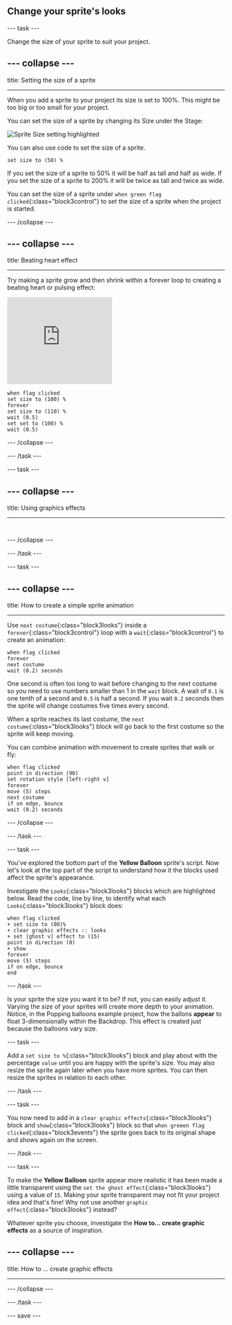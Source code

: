 ## Change your sprite's looks

--- task ---

Change the size of your sprite to suit your project. 

--- collapse ---
---

title: Setting the size of a sprite

---

When you add a sprite to your project its size is set to 100%. This might be too big or too small for your project. 

You can set the size of a sprite by changing its Size under the Stage:

![Sprite Size setting highlighted](images/sprite-size.png)

You can also use code to set the size of a sprite. 

```blocks3
set size to (50) %
```

If you set the size of a sprite to 50% it will be half as tall and half as wide. If you set the size of a sprite to 200% it will be twice as tall and twice as wide. 

You can set the size of a sprite under `when green flag clicked`{:class="block3control"} to set the size of a sprite when the project is started. 

--- /collapse ---


--- collapse ---
---

title: Beating heart effect

---

Try making a sprite grow and then shrink within a forever loop to creating a beating heart or pulsing effect:

<div class="scratch-preview">
  <iframe allowtransparency="true" width="243" height="201" src="https://scratch.mit.edu/projects/embed/433576259" frameborder="0"></iframe>
</div>

```blocks3
when flag clicked
set size to (100) %
forever
set size to (110) %
wait (0.5)
set set to (100) %
wait (0.5)
```

--- /collapse ---

--- /task ---


--- task ---


--- collapse ---
---

title: Using graphics effects

---



```blocks3


```

--- /collapse ---




--- /task ---

--- task ---

--- collapse ---
---

title: How to create a simple sprite animation

---

Use `next costume`{:class="block3looks"} inside a `forever`{:class="block3control"} loop with a `wait`{:class="block3control"} to create an animation: 

```blocks3
when flag clicked
forever
next costume
wait (0.2) seconds
```

One second is often too long to wait before changing to the next costume so you need to use numbers smaller than 1 in the `wait` block. A wait of `0.1` is one tenth of a second and `0.5` is half a second. If you wait `0.2` seconds then the sprite will change costumes five times every second. 

When a sprite reaches its last costume,  the `next costume`{:class="block3looks"} block will go back to the first costume so the sprite will keep moving. 

You can combine animation with movement to create sprites that walk or fly: 

```blocks3
when flag clicked
point in direction (90)
set rotation style [left-right v]
forever
move (5) steps
next costume
if on edge, bounce
wait (0.2) seconds
```

--- /collapse ---

--- /task ---

--- task ---

You've explored the bottom part of the **Yellow Balloon** sprite's script. Now let's look at the top part of the script to understand how it the blocks used affect the sprite's appearance.

Investigate the `Looks`{:class="block3looks"} blocks which are highlighted below. Read the code, line by line, to identify what each `Looks`{:class="block3looks"} block does:

```blocks3
when flag clicked
+ set size to (80)%
+ clear graphic effects :: looks
+ set [ghost v] effect to (15)
point in direction (0)
+ show
forever
move (5) steps
if on edge, bounce
end
```
--- /task ---

Is your sprite the size you want it to be? If not, you can easily adjust it. Varying the size of your sprites will create more depth to your animation. Notice, in the Popping balloons example project, how the ballons **appear** to float 3-dimensionally within the Backdrop. This effect is created just because the balloons vary size.

--- task ---

Add a `set size to %`{:class="block3looks"} block and play about with the percentage `value` until you are happy with the sprite's size. You may also resize the sprite again later when you have more sprites. You can then resize the sprites in relation to each other.

--- /task ---

--- task ---

You now need to add in a `clear graphic effects`{:class="block3looks"} block and `show`{:class="block3looks"} block so that `when greeen flag clicked`{:class="block3events"} the sprite goes back to its original shape and shows again on the screen.

--- /task ---

--- task ---

To make the **Yellow Balloon** sprite appear more realistic it has been made a little transparent using the `set the ghost effect`{:class="block3looks"} using a value of `15`. Making your sprite transparent may not fit your project idea and that's fine! Why not use another `graphic effect`{:class="block3looks"} instead?

Whatever sprite you choose, investigate the **How to... create graphic effects** as a source of inspiration.

--- collapse ---
---

title: How to ... create graphic effects

---
--- /collapse ---

--- /task ---

--- save ---
